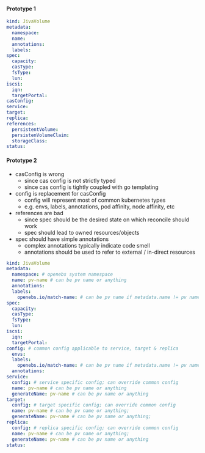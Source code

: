 #### Prototype 1
```yaml
kind: JivaVolume
metadata:
  namespace:
  name:
  annotations:
  labels:
spec:
  capacity:
  casType:
  fsType:
  lun:
iscsi:
  iqn:
  targetPortal:
casConfig:
service:
target:
replica:
references:
  persistentVolume:
  persistenVolumeClaim:
  storageClass:
status:
```

#### Prototype 2
- casConfig is wrong
  - since cas config is not strictly typed
  - since cas config is tightly coupled with go templating
- config is replacement for casConfig
  - config will represent most of common kubernetes types
  - e.g. envs, labels, annotations, pod affinity, node affinity, etc
- references are bad
  - since spec should be the desired state on which reconcile should work
  - spec should lead to owned resources/objects
- spec should have simple annotations
  - complex annotations typically indicate code smell
  - annotations should be used to refer to external / in-direct resources
```yaml
kind: JivaVolume
metadata:
  namespace: # openebs system namespace
  name: pv-name # can be pv name or anything
  annotations:
  labels:
    openebs.io/match-name: # can be pv name if metadata.name != pv name
spec:
  capacity:
  casType:
  fsType:
  lun:
iscsi:
  iqn:
  targetPortal:
config: # common config applicable to service, target & replica
  envs:
  labels:
    openebs.io/match-name: # can be pv name if metadata.name != pv name
  annotations:
service:
  config: # service specific config; can override common config
  name: pv-name # can be pv name or anything 
  generateName: pv-name # can be pv name or anything
target:
  config: # target specific config; can override common config
  name: pv-name # can be pv name or anything;
  generateName: pv-name # can be pv name or anything;
replica:
  config: # replica specific config; can override common config
  name: pv-name # can be pv name or anything;
  generateName: pv-name # can be pv name or anything
status:
```
